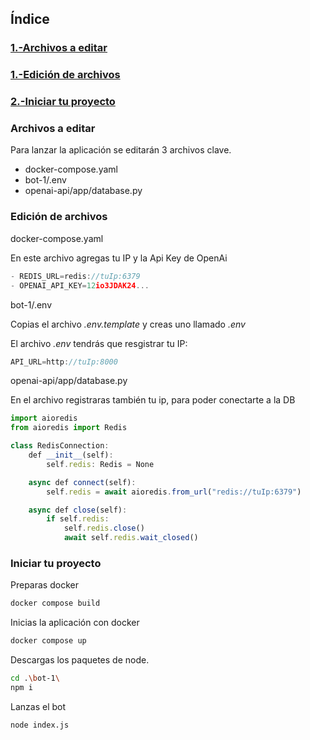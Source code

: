 ## Índice

### [1.-Archivos a editar](#archivos-a-editar)

### [1.-Edición de archivos](#1-edición-de-archivos)

### [2.-Iniciar tu proyecto](#iniciar-tu-proyecto)

### Archivos a editar

Para lanzar la aplicación se editarán 3 archivos clave.

- docker-compose.yaml
- bot-1/.env
- openai-api/app/database.py

### Edición de archivos

docker-compose.yaml

En este archivo agregas tu IP y la Api Key de OpenAi

```jsx
- REDIS_URL=redis://tuIp:6379
- OPENAI_API_KEY=12io3JDAK24...
```

bot-1/.env

Copias el archivo _.env.template_ y creas uno llamado _.env_

El archivo _.env_ tendrás que resgistrar tu IP:

```jsx
API_URL=http://tuIp:8000
```

openai-api/app/database.py

En el archivo registraras también tu ip, para poder conectarte a la DB

```jsx
import aioredis
from aioredis import Redis

class RedisConnection:
    def __init__(self):
        self.redis: Redis = None

    async def connect(self):
        self.redis = await aioredis.from_url("redis://tuIp:6379")

    async def close(self):
        if self.redis:
            self.redis.close()
            await self.redis.wait_closed()
```

### Iniciar tu proyecto

Preparas docker

```bash
docker compose build
```

Inicias la aplicación con docker

```bash
docker compose up
```

Descargas los paquetes de node.

```bash
cd .\bot-1\
npm i
```

Lanzas el bot

```bash
node index.js
```
